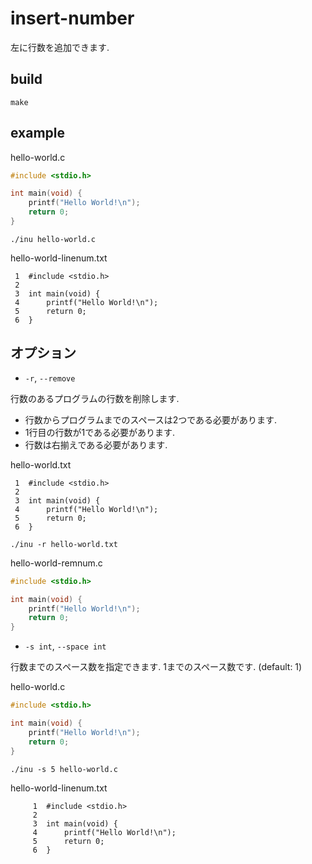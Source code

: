 # insert-number

左に行数を追加できます.

## build

```
make
```

## example

hello-world.c
```c
#include <stdio.h>

int main(void) {
    printf("Hello World!\n");
    return 0;
}
```

```
./inu hello-world.c
```

hello-world-linenum.txt
```
 1  #include <stdio.h>
 2
 3  int main(void) {
 4      printf("Hello World!\n");
 5      return 0;
 6  }
```

## オプション

- `-r`, `--remove`

行数のあるプログラムの行数を削除します.

  - 行数からプログラムまでのスペースは2つである必要があります.
  - 1行目の行数が1である必要があります.
  - 行数は右揃えである必要があります.

hello-world.txt
```
 1  #include <stdio.h>
 2
 3  int main(void) {
 4      printf("Hello World!\n");
 5      return 0;
 6  }
```

```
./inu -r hello-world.txt
```

hello-world-remnum.c
```c
#include <stdio.h>

int main(void) {
    printf("Hello World!\n");
    return 0;
}
```

- `-s int`, `--space int`

行数までのスペース数を指定できます. 1までのスペース数です. (default: 1)

hello-world.c
```c
#include <stdio.h>

int main(void) {
    printf("Hello World!\n");
    return 0;
}
```

```
./inu -s 5 hello-world.c
```

hello-world-linenum.txt
```
     1  #include <stdio.h>
     2
     3  int main(void) {
     4      printf("Hello World!\n");
     5      return 0;
     6  }
```

